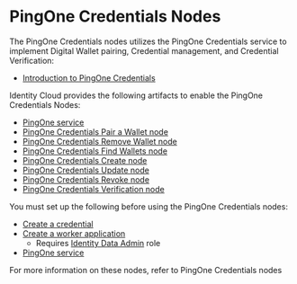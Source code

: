 <!--
 * This code is to be used exclusively in connection with Ping Identity Corporation software or services. Ping Identity Corporation only offers such software or services to legal entities who have entered into a binding license agreement with Ping Identity Corporation.
 *
 * Copyright 2024 Ping Identity Corporation. All Rights Reserved
-->

# PingOne Credentials Nodes

The PingOne Credentials nodes utilizes the PingOne Credentials service to implement Digital Wallet pairing, Credential 
management, and Credential Verification:

* [Introduction to PingOne Credentials](https://docs.pingidentity.com/r/en-us/pingone/pingone_credentials_introduction_to_pingonecredentials)


Identity Cloud provides the following artifacts to enable the PingOne Credentials Nodes:

* [PingOne service](https://github.com/ForgeRock/tntp-ping-service/blob/main/README.md)
* [PingOne Credentials Pair a Wallet node](https://github.com/ForgeRock/tntp-pingone-credentials/blob/main/docs/PairWallet/Readme.md)
* [PingOne Credentials Remove Wallet node](https://github.com/ForgeRock/tntp-pingone-credentials/blob/main/docs/RemoveWallet/Readme.md)
* [PingOne Credentials Find Wallets node](https://github.com/ForgeRock/tntp-pingone-credentials/blob/main/docs/FindWallets/Readme.md)
* [PingOne Credentials Create node](https://github.com/ForgeRock/tntp-pingone-credentials/blob/main/docs/Create/Readme.md)
* [PingOne Credentials Update node](https://github.com/ForgeRock/tntp-pingone-credentials/blob/main/docs/Update/Readme.md)
* [PingOne Credentials Revoke node](https://github.com/ForgeRock/tntp-pingone-credentials/blob/main/docs/Revoke/Readme.md)
* [PingOne Credentials Verification node](https://github.com/ForgeRock/tntp-pingone-credentials/blob/main/docs/Verification/Readme.md)

You must set up the following before using the PingOne Credentials nodes:

* [Create a credential](https://docs.pingidentity.com/r/en-us/pingone/pingone_creating_and_managing_credentials)
* [Create a worker application](https://docs.pingidentity.com/r/en-us/pingone/p1_add_app_worker)
  * Requires [Identity Data Admin](https://apidocs.pingidentity.com/pingone/platform/v1/api/#roles) role
* [PingOne service](https://github.com/ForgeRock/tntp-ping-service/tree/cloudprep?tab=readme-ov-file#ping-one-service)

For more information on these nodes, refer to PingOne Credentials nodes
